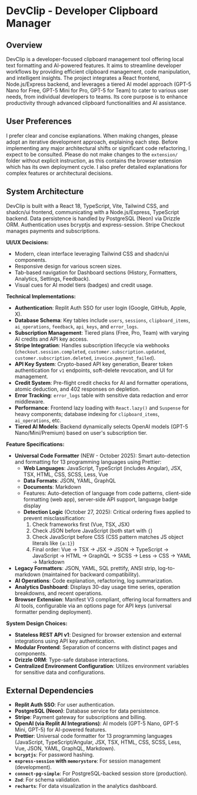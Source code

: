 # DevClip - Developer Clipboard Manager

## Overview
DevClip is a developer-focused clipboard management tool offering local text formatting and AI-powered features. It aims to streamline developer workflows by providing efficient clipboard management, code manipulation, and intelligent insights. The project integrates a React frontend, Node.js/Express backend, and leverages a tiered AI model approach (GPT-5 Nano for Free, GPT-5 Mini for Pro, GPT-5 for Team) to cater to various user needs, from individual developers to teams. Its core purpose is to enhance productivity through advanced clipboard functionalities and AI assistance.

## User Preferences
I prefer clear and concise explanations. When making changes, please adopt an iterative development approach, explaining each step. Before implementing any major architectural shifts or significant code refactoring, I expect to be consulted. Please do not make changes to the `extension/` folder without explicit instruction, as this contains the browser extension which has its own deployment cycle. I also prefer detailed explanations for complex features or architectural decisions.

## System Architecture
DevClip is built with a React 18, TypeScript, Vite, Tailwind CSS, and shadcn/ui frontend, communicating with a Node.js/Express, TypeScript backend. Data persistence is handled by PostgreSQL (Neon) via Drizzle ORM. Authentication uses bcryptjs and express-session. Stripe Checkout manages payments and subscriptions.

**UI/UX Decisions:**
- Modern, clean interface leveraging Tailwind CSS and shadcn/ui components.
- Responsive design for various screen sizes.
- Tab-based navigation for Dashboard sections (History, Formatters, Analytics, Settings, Feedback).
- Visual cues for AI model tiers (badges) and credit usage.

**Technical Implementations:**
- **Authentication**: Replit Auth SSO for user login (Google, GitHub, Apple, X).
- **Database Schema**: Key tables include `users`, `sessions`, `clipboard_items`, `ai_operations`, `feedback`, `api_keys`, and `error_logs`.
- **Subscription Management**: Tiered plans (Free, Pro, Team) with varying AI credits and API key access.
- **Stripe Integration**: Handles subscription lifecycle via webhooks (`checkout.session.completed`, `customer.subscription.updated`, `customer.subscription.deleted`, `invoice.payment_failed`).
- **API Key System**: Crypto-based API key generation, Bearer token authentication for `v1` endpoints, soft-delete revocation, and UI for management.
- **Credit System**: Pre-flight credit checks for AI and formatter operations, atomic deduction, and 402 responses on depletion.
- **Error Tracking**: `error_logs` table with sensitive data redaction and error middleware.
- **Performance**: Frontend lazy loading with `React.lazy()` and `Suspense` for heavy components; database indexing for `clipboard_items`, `ai_operations`, etc.
- **Tiered AI Models**: Backend dynamically selects OpenAI models (GPT-5 Nano/Mini/Premium) based on user's subscription tier.

**Feature Specifications:**
- **Universal Code Formatter** (NEW - October 2025): Smart auto-detection and formatting for 13 programming languages using Prettier:
  - **Web Languages**: JavaScript, TypeScript (includes Angular), JSX, TSX, HTML, CSS, SCSS, Less, Vue
  - **Data Formats**: JSON, YAML, GraphQL
  - **Documents**: Markdown
  - Features: Auto-detection of language from code patterns, client-side formatting (web app), server-side API support, language badge display
  - **Detection Logic** (October 27, 2025): Critical ordering fixes applied to prevent misclassification:
    1. Check frameworks first (Vue, TSX, JSX)
    2. Check JSON before JavaScript (both start with `{`)
    3. Check JavaScript before CSS (CSS pattern matches JS object literals like `{a:1}`)
    4. Final order: Vue → TSX → JSX → JSON → TypeScript → JavaScript → HTML → GraphQL → SCSS → Less → CSS → YAML → Markdown
- **Legacy Formatters**: JSON, YAML, SQL prettify, ANSI strip, log-to-markdown (maintained for backward compatibility).
- **AI Operations**: Code explanation, refactoring, log summarization.
- **Analytics Dashboard**: Displays 30-day usage time series, operation breakdowns, and recent operations.
- **Browser Extension**: Manifest V3 compliant, offering local formatters and AI tools, configurable via an options page for API keys (universal formatter pending deployment).

**System Design Choices:**
- **Stateless REST API v1**: Designed for browser extension and external integrations using API key authentication.
- **Modular Frontend**: Separation of concerns with distinct pages and components.
- **Drizzle ORM**: Type-safe database interactions.
- **Centralized Environment Configuration**: Utilizes environment variables for sensitive data and configurations.

## External Dependencies
- **Replit Auth SSO**: For user authentication.
- **PostgreSQL (Neon)**: Database service for data persistence.
- **Stripe**: Payment gateway for subscriptions and billing.
- **OpenAI (via Replit AI Integrations)**: AI models (GPT-5 Nano, GPT-5 Mini, GPT-5) for AI-powered features.
- **Prettier**: Universal code formatter for 13 programming languages (JavaScript, TypeScript/Angular, JSX, TSX, HTML, CSS, SCSS, Less, Vue, JSON, YAML, GraphQL, Markdown).
- **`bcryptjs`**: For password hashing.
- **`express-session` with `memorystore`**: For session management (development).
- **`connect-pg-simple`**: For PostgreSQL-backed session store (production).
- **`Zod`**: For schema validation.
- **`recharts`**: For data visualization in the analytics dashboard.